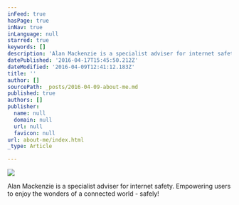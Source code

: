 ```yaml
---
inFeed: true
hasPage: true
inNav: true
inLanguage: null
starred: true
keywords: []
description: 'Alan Mackenzie is a specialist adviser for internet safety. Empowering users to enjoy the wonders of a connected world - safely!'
datePublished: '2016-04-17T15:45:50.212Z'
dateModified: '2016-04-09T12:41:12.183Z'
title: ''
author: []
sourcePath: _posts/2016-04-09-about-me.md
published: true
authors: []
publisher:
  name: null
  domain: null
  url: null
  favicon: null
url: about-me/index.html
_type: Article

---
```

![](https://the-grid-user-content.s3-us-west-2.amazonaws.com/1aec8a18-7031-462b-aaf6-28843c92ed2e.png)

Alan Mackenzie is a specialist adviser for internet safety. Empowering users to enjoy the wonders of a connected world - safely!